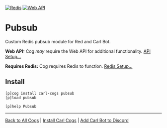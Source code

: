 [![Redis](https://img.shields.io/badge/tag-Redis-yellow?logo=git&logoColor=white)](../README.md#redis)
[![Web API](https://img.shields.io/badge/tag-Web_API-yellow?logo=git&logoColor=white)](../README.md#web-api)
# Pubsub

Custom Redis pubsub module for Red and Carl Bot.

**Web API:** Cog _may_ require the Web API for additional functionality. [API Setup...](../README.md#web-api)

**Requires Redis:** Cog requires Redis to function. [Redis Setup...](../README.md#redis)

## Install

```text
[p]cog install carl-cogs pubsub
[p]load pubsub

[p]help Pubsub
```

---
[Back to All Cogs](../README.md#public-cogs) |
[Install Carl Cogs](../README.md#installing) |
[Add Carl Bot to Discord](https://discord.com/oauth2/authorize?client_id=204384021352808450&scope=bot+applications.commands&permissions=8)